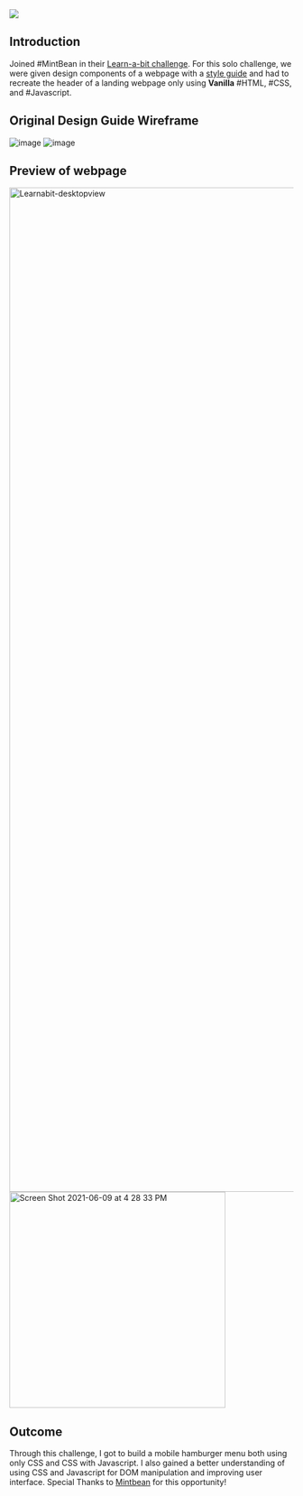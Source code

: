 <img src="./Challenge01/images/learnabit-logo.png" />


## Introduction

Joined #MintBean in their [Learn-a-bit challenge](https://mintbean.io/meets/97109cbb-58fa-4ee6-9033-1d0aade186fc). For this solo challenge, we were given design components of a webpage with a [style guide](https://github.com/Mintbean/Learn-a-bit) and had to recreate the header of a landing webpage only using **Vanilla** #HTML, #CSS, and #Javascript. 

## Original Design Guide Wireframe

![image](https://user-images.githubusercontent.com/76925728/121444099-b1540f00-c943-11eb-8608-97970adecb6b.png)
![image](https://user-images.githubusercontent.com/76925728/121444111-b7e28680-c943-11eb-8e2b-2fdf0826ce75.png)

## Preview of webpage

<img width="1781" alt="Learnabit-desktopview" src="https://user-images.githubusercontent.com/76925728/121443648-bbc1d900-c942-11eb-9c17-fa1052395eae.png">
<img width="383" alt="Screen Shot 2021-06-09 at 4 28 33 PM" src="https://user-images.githubusercontent.com/76925728/121443658-c1b7ba00-c942-11eb-85ca-6fa3c896bdb6.png">

## Outcome
Through this challenge, I got to build a mobile hamburger menu both using only CSS and CSS with Javascript. I also gained a better understanding of using CSS and Javascript for DOM manipulation and improving user interface. 
Special Thanks to [Mintbean](https://mintbean.io/) for this opportunity!
